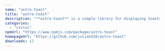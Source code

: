 ```yaml
---
name: "astro-toast"
title: "astro-toast"
description: "**astro-toast** is a simple library for displaying toasts on your website."
categories:
  - "css+ui"
npmUrl: "https://www.npmjs.com/package/astro-toast"
homepageUrl: "https://github.com/julian428/astro-toast"
downloads: 12
---
```


